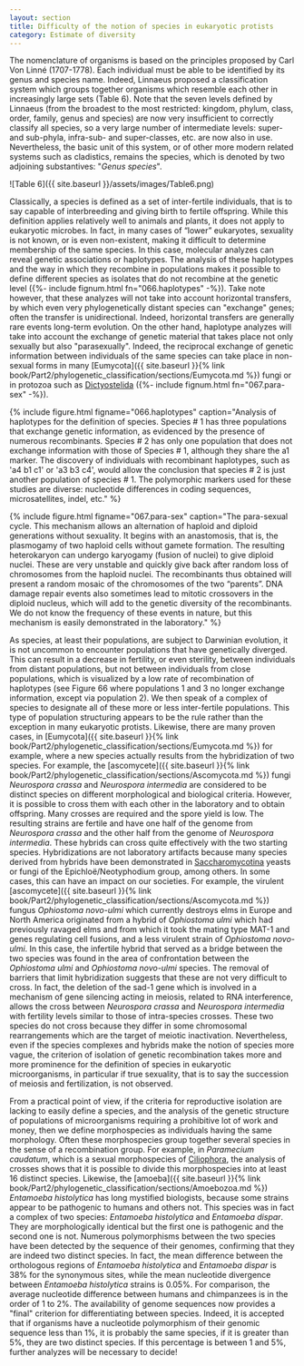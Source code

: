 ```yaml
---
layout: section
title: Difficulty of the notion of species in eukaryotic protists
category: Estimate of diversity
---
```

The nomenclature of organisms is based on the principles proposed by Carl Von Linné (1707-1778). Each individual must be able to be identified by its genus and species name. Indeed, Linnaeus proposed a classification system which groups together organisms which resemble each other in increasingly large sets (Table 6). Note that the seven levels defined by Linnaeus (from the broadest to the most restricted: kingdom, phylum, class, order, family, genus and species) are now very insufficient to correctly classify all species, so a very large number of intermediate levels: super- and sub-phyla, infra-sub- and super-classes, etc. are now also in use. Nevertheless, the basic unit of this system, or of other more modern related systems such as cladistics, remains the species, which is denoted by two adjoining substantives: "_Genus species_".


<a id = "Table6"></a>
![Table 6]({{ site.baseurl }}/assets/images/Table6.png)


Classically, a species is defined as a set of inter-fertile individuals, that is to say capable of interbreeding and giving birth to fertile offspring. While this definition applies relatively well to animals and plants, it does not apply to eukaryotic microbes. In fact, in many cases of “lower” eukaryotes, sexuality is not known, or is even non-existent, making it difficult to determine membership of the same species. In this case, molecular analyzes can reveal genetic associations or haplotypes. The analysis of these haplotypes and the way in which they recombine in populations makes it possible to define different species as isolates that do not recombine at the genetic level ({%- include fignum.html fn="066.haplotypes" -%}). Take note however, that these analyzes will not take into account horizontal transfers, by which even very phylogenetically distant species can "exchange" genes; often the transfer is unidirectional. Indeed, horizontal transfers are generally rare events long-term evolution. On the other hand, haplotype analyzes will take into account the exchange of genetic material that takes place not only sexually but also "parasexually". Indeed, the reciprocal exchange of genetic information between individuals of the same species can take place in non-sexual forms in many [Eumycota]({{ site.baseurl }}{% link book/Part2/phylogenetic_classification/sections/Eumycota.md %}) fungi or in protozoa such as [Dictyostelida](/Microbial-eukaryotes/book/Part2/phylogenetic_classification/sections/Amoebozoa.html#dictyosteliida) ({%- include fignum.html fn="067.para-sex" -%}).


{% include figure.html figname="066.haplotypes" caption="Analysis of haplotypes for the definition of species. Species # 1 has three populations that exchange genetic information, as evidenced by the presence of numerous recombinants. Species # 2 has only one population that does not exchange information with those of Species # 1, although they share the a1 marker. The discovery of individuals with recombinant haplotypes, such as 'a4 b1 c1' or 'a3 b3 c4', would allow the conclusion that species # 2 is just another population of species # 1. The polymorphic markers used for these studies are diverse: nucleotide differences in coding sequences, microsatellites, indel, etc." %}

{% include figure.html figname="067.para-sex" caption="The para-sexual cycle. This mechanism allows an alternation of haploid and diploid generations without sexuality. It begins with an anastomosis, that is, the plasmogamy of two haploid cells without gamete formation. The resulting heterokaryon can undergo karyogamy (fusion of nuclei) to give diploid nuclei. These are very unstable and quickly give back after random loss of chromosomes from the haploid nuclei. The recombinants thus obtained will present a random mosaic of the chromosomes of the two “parents”. DNA damage repair events also sometimes lead to mitotic crossovers in the diploid nucleus, which will add to the genetic diversity of the recombinants. We do not know the frequency of these events in nature, but this mechanism is easily demonstrated in the laboratory." %}


As species, at least their populations, are subject to Darwinian evolution, it is not uncommon to encounter populations that have genetically diverged. This can result in a decrease in fertility, or even sterility, between individuals from distant populations, but not between individuals from close populations, which is visualized by a low rate of recombination of haplotypes (see Figure 66 where populations 1 and 3 no longer exchange information, except via population 2). We then speak of a complex of species to designate all of these more or less inter-fertile populations. This type of population structuring appears to be the rule rather than the exception in many eukaryotic protists. Likewise, there are many proven cases, in [Eumycota]({{ site.baseurl }}{% link book/Part2/phylogenetic_classification/sections/Eumycota.md %}) for example, where a new species actually results from the hybridization of two species. For example, the [ascomycete]({{ site.baseurl }}{% link book/Part2/phylogenetic_classification/sections/Ascomycota.md %}) fungi _Neurospora crassa_ and _Neurospora intermedia_ are considered to be distinct species on different morphological and biological criteria. However, it is possible to cross them with each other in the laboratory and to obtain offspring. Many crosses are required and the spore yield is low. The resulting strains are fertile and have one half of the genome from _Neurospora crassa_ and the other half from the genome of _Neurospora intermedia_. These hybrids can cross quite effectively with the two starting species. Hybridizations are not laboratory artifacts because many species derived from hybrids have been demonstrated in [Saccharomycotina](/Microbial-eukaryotes/book/Part2/phylogenetic_classification/sections/Ascomycota.html#saccharomycotina) yeasts or fungi of the Epichloë/Neotyphodium group, among others. In some cases, this can have an impact on our societies. For example, the virulent [ascomycete]({{ site.baseurl }}{% link book/Part2/phylogenetic_classification/sections/Ascomycota.md %}) fungus _Ophiostoma novo-ulmi_ which currently destroys elms in Europe and North America originated from a hybrid of _Ophiostoma ulmi_ which had previously ravaged elms and from which it took the mating type MAT-1 and genes regulating cell fusions, and a less virulent strain of _Ophiostoma novo-ulmi_. In this case, the infertile hybrid that served as a bridge between the two species was found in the area of confrontation between the _Ophiostoma ulmi_ and _Ophiostoma novo-ulmi_ species. The removal of barriers that limit hybridization suggests that these are not very difficult to cross. In fact, the deletion of the sad-1 gene which is involved in a mechanism of gene silencing acting in meiosis, related to RNA interference, allows the cross between _Neurospora crassa_ and _Neurospora intermedia_ with fertility levels similar to those of intra-species crosses. These two species do not cross because they differ in some chromosomal rearrangements which are the target of meiotic inactivation. Nevertheless, even if the species complexes and hybrids make the notion of species more vague, the criterion of isolation of genetic recombination takes more and more prominence for the definition of species in eukaryotic microorganisms, in particular if true sexuality, that is to say the succession of meiosis and fertilization, is not observed.

From a practical point of view, if the criteria for reproductive isolation are lacking to easily define a species, and the analysis of the genetic structure of populations of microorganisms requiring a prohibitive lot of work and money, then we define morphospecies as individuals having the same morphology. Often these morphospecies group together several species in the sense of a recombination group. For example, in _Paramecium caudatum_, which is a sexual morphospecies of [Ciliophora](/Microbial-eukaryotes/book/Part2/phylogenetic_classification/sections/Alveolata.html#ciliophora), the analysis of crosses shows that it is possible to divide this morphospecies into at least 16 distinct species. Likewise, the [amoeba]({{ site.baseurl }}{% link book/Part2/phylogenetic_classification/sections/Amoebozoa.md %}) _Entamoeba histolytica_ has long mystified biologists, because some strains appear to be pathogenic to humans and others not. This species was in fact a complex of two species: _Entamoeba histolytica_ and _Entamoeba dispar_. They are morphologically identical but the first one is pathogenic and the second one is not. Numerous polymorphisms between the two species have been detected by the sequence of their genomes, confirming that they are indeed two distinct species. In fact, the mean difference between the orthologous regions of _Entamoeba histolytica_ and _Entamoeba dispar_ is 38% for the synonymous sites, while the mean nucleotide divergence between _Entamoeba histolytica_ strains is 0.05%. For comparison, the average nucleotide difference between humans and chimpanzees is in the order of 1 to 2%. The availability of genome sequences now provides a "final" criterion for differentiating between species. Indeed, it is accepted that if organisms have a nucleotide polymorphism of their genomic sequence less than 1%, it is probably the same species, if it is greater than 5%, they are two distinct species. If this percentage is between 1 and 5%, further analyzes will be necessary to decide!
